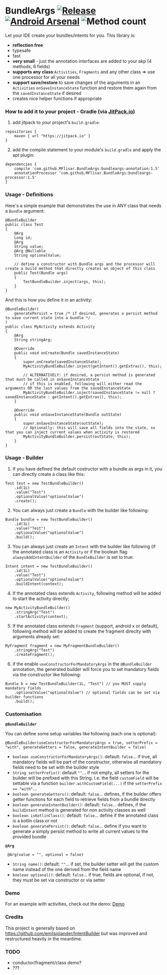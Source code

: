 # BundleArgs [![Release](https://jitpack.io/v/MFlisar/BundleArgs.svg)](https://jitpack.io/#MFlisar/BundleArgs) [![Android Arsenal](https://img.shields.io/badge/Android%20Arsenal-BundleArgs-brightgreen.svg?style=flat)](https://android-arsenal.com/details/1/5289) ![Method count](https://img.shields.io/badge/Method%20count-4%20methods%20(6%20fields)-brightgreen.svg)

Let your IDE create your bundles/intents for you. This library is:
* **reflection free**
* typesafe
* fast
* **very small** - just the annotation interfaces are added to your akp (4 methods, 6 fields)
* **supports any class**:`Activities`, `Fragments` and any other class => use one processor for all your needs
* **support save/restore** to save changes of the arguments in an `Activities` `onSaveInstanceState` function and restore them again from the `savedInstanceState` if desired
* creates nice helper functions if appropriate
 
### How to add it to your project - Gradle (via [JitPack.io](https://jitpack.io/))

1) add jitpack to your project's `build.gradle`:
```
repositories {
    maven { url "https://jitpack.io" }
}
```
2) add the compile statement to your module's `build.gradle` and apply the apt plugin:
```
dependencies {
    compile 'com.github.MFlisar.BundleArgs:bundleargs-annotation:1.5'
    annotationProcessor 'com.github.MFlisar.BundleArgs:bundleargs-processor:1.5'
}
```

### Usage - Definitions

Here's a simple example that demonstrates the use in ANY class that needs a `Bundle` argument:

```
@BundleBuilder
public class Test
{
    @Arg
    Long id;
    @Arg
    String value;
    @Arg @Nullable
    String optionalValue;
    
    // define a constructor with Bundle args and the processor will create a build method that directly creates an object of this class
    public Test(Bundle args)
    {
        TestBundleBuilder.inject(args, this);
    }
}
```

And this is how you define it in an activity:

```
@BundleBuilder(
    generatePersist = true /* if desired, generates a persist method to save current state into a bundle */
)
public class MyActivity extends Activity
{
	@Arg
	String stringArg;

	@Override
	public void onCreate(Bundle savedInstanceState)
	{
		super.onCreate(savedInstanceState);
		MyActivityBundleBuilder.inject(getIntent().getExtras(), this);

		// ALTERNATIVELY: if desired, a persist method is generated that must be called in onSaveInstanceState
		// if this is enabled, following will either read the arguments OR the last values from the savedInstanceState
		MyActivityBundleBuilder.inject(savedInstanceState != null ? savedInstanceState : getIntent().getExtras(), this);
	}
	
	@Override
	public void onSaveInstanceState(Bundle outState)
	{
		super.onSaveInstanceState(outState);
		// Optionally: this will save all fields into the state, so that you can inject current values when activity is restored
		MyActivityBundleBuilder.persist(outState, this);
	}
}
```

### Usage - Builder

1) If you have defined the default costructor with a bundle as args in it, you can directly create a class like this:

```
Test test = new TestBundleBuilder()
	.id(1L)
	.value("Test")
	.optionalValue("optionalValue")
	.create();
```

2) You can always just create a `Bundle` with the builder like following:

```
Bundle bundle = new TestBundleBuilder()
	.id(1L)
	.value("Test")
	.optionalValue("optionalValue")
	.build();
```

3) You can always just create an `Intent` with the builder like following (if the annotated class is an `Activity` or if the boolean flag `alwaysAddIntentBuilder` of the `BundleBuilder` is set to true:

```
Intent intent = new TestBundleBuilder()
	.id(1L)
	.value("Test")
	.optionalValue("optionalValue")
	.buildIntent(context);
```

4) If the annotated class extends `Activity`, following method will be added to start the activity directly;

```
new MyActivityBundleBuilder()
	.stringArg("Test")
	.startActivity(context);
```

5) If the annotated class extends `Fragment` (support, android x or default), following method will be added to create the fragment direclty with arguments already set:

```
MyFragment fragment = new MyFragmentBundleBuilder()
	.stringArg("Test")
	.createFragment();
```

6) if the enable `useConstructorForMandatoryArgs` in the `@BundleBuilder` annotation, the generated builder will force you to set mandatory fields via the constructor like following:

```
Bundle b = new TestBundleBuilder(1L, "Test") // you MUST supply mandatory fields
	.optionalValue("optionalValue") // optional fields can be set via builder functions
	.build();
```

### Customisation

**`@BundleBuilder`**

You can define some setup variables like following (each one is optional):

    @BundleBuilder(useConstructorForMandatoryArgs = true, setterPrefix = "with", generateGetters = false, generateIntentBuilder = false)
    
* `boolean useConstructorForMandatoryArgs()`:  default: `false`... if true, all mandatory fields will be part of the constructor, otherwise all mandatory fields need to be set with the builder style
* `String setterPrefix()`:  default `""`... if not empty, all setters for the builder will be prefixed with this String. I.e. the field `customField` will be settable via a function `builder.withCustomField(...)` if the `setterPrefix == "with"`...
* `boolean generateGetters()`: default: `false`... defines, if the builder offers getter functions for each field to retrieve fields from a bundle directly
* `boolean generateIntentBuilder()`: default: `false`... defines, if the `buildIntent` method is generated for non activity classes as well
* `boolean isKotlinClass()`: default: `false`... define if the annotated class is a kotlin class or not
* `boolean generatePersist()`: default: `false`... define if you want to generate a simply persist method to write all current values to the provided bundle

**`@Arg`**

     @Arg(value = "", optional = false)

* `String name()`: default: `""`... if set, the builder setter will get the custom name instead of the one derived from the field name
* `boolean optional()`: default: `false`... if true, fields are optional, if not, they must be set via constructor or via setter

<!-- Additional, fields can be annotated with `@Nullable` to define, if the field is allowed to be null or not, the builder will make the corresponding checks if necessary -->

### Demo

For an example with activities, check out the demo: [Demo](https://github.com/MFlisar/BundleArgs/tree/master/sample/src/main/java/com/michaelflisar/bundlebuilder/sample)

### Credits

This project is generally based on https://github.com/emilsjolander/IntentBuilder but was improved and restructured heavily in the meantime.

### TODO

* conductor/fragment/class demo?
* ???
